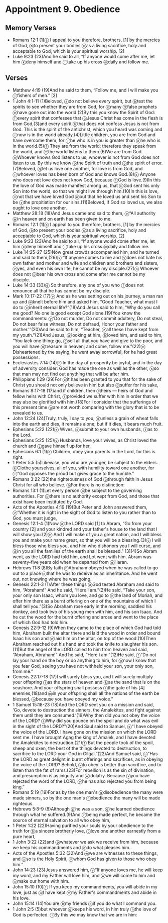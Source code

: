 #  Appointment 9. Obedience

## Memory Verses
- Romans 12:1 (1)<pb/><f>ⓐ</f> I appeal to you therefore, brothers, <f>[1]</f> by the mercies of God, <f>ⓑ</f>to present your bodies <f>ⓒ</f>as a living sacrifice, holy and acceptable to God, which is your spiritual worship. <f>[2]</f>
- Luke 9:23 (23)<pb/>And he said to all, <J>“If anyone would come after me, let him <f>ⓚ</f>deny himself and <f>ⓛ</f>take up his cross <f>ⓜ</f>daily and follow me.</J>

## Verses
- Matthew 4:19 (19)And he said to them, <J>“Follow me, and I will make you <f>ⓙ</f>fishers of men.” <f>[2]</f></J>
- 1 John 4:1-11 (1)<pb/>Beloved, <f>ⓐ</f>do not believe every spirit, but <f>ⓑ</f>test the spirits to see whether they are from God, for <f>ⓒ</f>many <f>ⓓ</f>false prophets <f>ⓔ</f>have gone out into the world.(2)By this you know the Spirit of God: <f>ⓕ</f>every spirit that confesses that <f>ⓖ</f>Jesus Christ has come in the flesh is from God,(3)and every spirit <f>ⓗ</f>that does not confess Jesus is not from God. This is the spirit of the antichrist, which you heard was coming and <f>ⓘ</f>now is in the world already.(4)Little children, you are from God and have overcome them, for <f>ⓙ</f>he who is in you is greater than <f>ⓚ</f>he who is in the world.(5)<f>ⓛ</f> They are from the world; therefore they speak from the world, and <f>ⓜ</f>the world listens to them.(6)We are from God. <f>ⓝ</f>Whoever knows God listens to us; whoever is not from God does not listen to us. By this we know <f>ⓞ</f>the Spirit of truth and <f>ⓟ</f>the spirit of error.(7)<pb/>Beloved, <f>ⓠ</f>let us love one another, for love is from God, and <f>ⓡ</f>whoever loves has been born of God and knows God.(8)<f>ⓢ</f> Anyone who does not love does not know God, because <f>ⓣ</f>God is love.(9)In this the love of God was made manifest among us, that <f>ⓤ</f>God sent his only Son into the world, so that we might live through him.(10)In this is love, <f>ⓥ</f>not that we have loved God <f>ⓦ</f>but that he loved us and sent his Son to be <f>ⓧ</f>the propitiation for our sins.(11)Beloved, if God so loved us, we also ought to love one another.
- Matthew 28:18 (18)And Jesus came and said to them, <J> <f>ⓥ</f>“All authority <f>ⓦ</f>in heaven and on earth has been given to me.</J>
- Romans 12:1 (1)<pb/><f>ⓐ</f> I appeal to you therefore, brothers, <f>[1]</f> by the mercies of God, <f>ⓑ</f>to present your bodies <f>ⓒ</f>as a living sacrifice, holy and acceptable to God, which is your spiritual worship. <f>[2]</f>
- Luke 9:23 (23)<pb/>And he said to all, <J>“If anyone would come after me, let him <f>ⓚ</f>deny himself and <f>ⓛ</f>take up his cross <f>ⓜ</f>daily and follow me.</J>
- Luke 14:25-27 (25)<pb/>Now great crowds accompanied him, and he turned and said to them,(26)<J><f>ⓧ</f> “If anyone comes to me and <f>ⓨ</f>does not hate his own father and mother and wife and children and brothers and sisters, <f>ⓩ</f>yes, and even his own life, he cannot be my disciple.</J>(27)<J><f>ⓐ</f> Whoever does not <f>ⓑ</f>bear his own cross and come after me cannot be my disciple.</J>
- Luke 14:33 (33)<J><f>ⓔ</f> So therefore, any one of you who <f>ⓕ</f>does not renounce all that he has cannot be my disciple.</J>
- Mark 10:17-22 (17)<pb/><f>ⓥ</f> And as he was setting out on his journey, a man ran up and <f>ⓦ</f>knelt before him and asked him, “Good Teacher, what must I do to <f>ⓧ</f>inherit eternal life?”(18)And Jesus said to him, <J>“Why do you call me good? No one is good except God alone.</J>(19)<J>You know the commandments: <f>ⓨ</f>‘Do not murder, Do not commit adultery, Do not steal, Do not bear false witness, Do not defraud, Honor your father and mother.’”</J>(20)And he said to him, “Teacher, <f>ⓩ</f>all these I have kept from my youth.”(21)And Jesus, <f>ⓐ</f>looking at him, <f>ⓑ</f>loved him, and said to him, <J>“You lack one thing: go, <f>ⓒ</f>sell all that you have and give to the poor, and you will have <f>ⓓ</f>treasure in heaven; and come, follow me.”</J>(22)<f>ⓔ</f> Disheartened by the saying, he went away sorrowful, for he had great possessions.
- Ecclesiastes 7:14 (14)<pb/><f>ⓡ</f> In the day of prosperity be joyful, and in the day of adversity consider: God has made the one as well as the other, <f>ⓢ</f>so that man may not find out anything that will be after him.
- Philippians 1:29 (29)For <f>ⓒ</f>it has been granted to you that for the sake of Christ you should not only believe in him but also <f>ⓓ</f>suffer for his sake,
- Romans 8:17-18 (17)and if children, then <f>ⓔ</f>heirs — heirs of God and fellow heirs with Christ, <f>ⓕ</f>provided we suffer with him in order that we may also be glorified with him.(18)<pb/>For I consider that the sufferings of this present time <f>ⓖ</f>are not worth comparing with the glory that is to be revealed to us.
- John 12:24 (24)<J>Truly, truly, I say to you, <f>ⓓ</f>unless a grain of wheat falls into the earth and dies, it remains alone; but if it dies, it bears much fruit.</J>
- Ephesians 5:22 (22)<pb/><f>ⓡ</f> Wives, <f>ⓢ</f>submit to your own husbands, <f>ⓣ</f>as to the Lord.
- Ephesians 5:25 (25)<pb/><f>ⓨ</f> Husbands, love your wives, as Christ loved the church and <f>ⓩ</f>gave himself up for her,
- Ephesians 6:1 (1)<pb/><f>ⓐ</f> Children, obey your parents in the Lord, for this is right.
- 1 Peter 5:5 (5)Likewise, you who are younger, be subject to the elders. <f>ⓚ</f>Clothe yourselves, all of you, with humility toward one another, for <f>ⓛ</f>“God opposes the proud but gives grace to the humble.”
- Romans 3:22 (22)the righteousness of God <f>ⓖ</f>through faith in Jesus Christ for all who believe. <f>ⓗ</f>For there is no distinction:
- Romans 13:1 (1)<pb/>Let every person <f>ⓐ</f>be subject to the governing authorities. For <f>ⓑ</f>there is no authority except from God, and those that exist have been instituted by God.
- Acts of the Apostles 4:19 (19)But Peter and John answered them, <f>ⓩ</f>“Whether it is right in the sight of God to listen to you rather than to God, you must judge,
- Genesis 12:1-4 (1)<pb/>Now <f>ⓐ</f>the LORD said <f>[1]</f> to Abram, “Go from your country <f>[2]</f> and your kindred and your father's house to the land that I will show you.(2)<f>ⓑ</f> And I will make of you a great nation, and I will bless you and make your name great, so that you will be a blessing.(3)<f>ⓒ</f> I will bless those who bless you, and him who dishonors you I will curse, and <f>ⓓ</f>in you all the families of the earth shall be blessed.” <f>[3]</f>(4)<pb/>So Abram went, as the LORD had told him, and Lot went with him. Abram was seventy-five years old when he departed from <f>ⓔ</f>Haran.
- Hebrews 11:8 (8)<pb/>By faith <f>ⓝ</f>Abraham obeyed when he was called to go out to a place <f>ⓞ</f>that he was to receive as an inheritance. And he went out, not knowing where he was going.
- Genesis 22:1-3 (1)<pb/>After these things <f>ⓐ</f>God tested Abraham and said to him, “Abraham!” And he said, “Here I am.”(2)He said, “Take your son, your only son Isaac, whom you love, and go to <f>ⓑ</f>the land of Moriah, and offer him there as a burnt offering on one of the mountains of which I shall tell you.”(3)So Abraham rose early in the morning, saddled his donkey, and took two of his young men with him, and his son Isaac. And he cut the wood for the burnt offering and arose and went to the place of which God had told him.
- Genesis 22:9-12 (9)<pb/>When they came to the place of which God had told him, Abraham built the altar there and laid the wood in order and bound Isaac his son and <f>ⓔ</f>laid him on the altar, on top of the wood.(10)Then Abraham reached out his hand and took the knife to slaughter his son.(11)But the angel of the LORD called to him from heaven and said, “Abraham, Abraham!” And he said, “Here I am.”(12)He said, <f>ⓕ</f>“Do not lay your hand on the boy or do anything to him, for <f>ⓖ</f>now I know that you fear God, seeing you have not withheld your son, your only son, from me.”
- Genesis 22:17-18 (17)I will surely bless you, and I will surely multiply your offspring <f>ⓙ</f>as the stars of heaven and <f>ⓚ</f>as the sand that is on the seashore. And your offspring shall possess <f>ⓛ</f>the gate of his <f>[4]</f> enemies,(18)and <f>ⓜ</f>in your offspring shall all the nations of the earth be blessed, <f>ⓝ</f>because you have obeyed my voice.”
- 1 Samuel 15:18-23 (18)And the LORD sent you on a mission and said, ‘Go, devote to destruction the sinners, the Amalekites, and fight against them until they are consumed.’(19)Why then did you not obey the voice of the LORD? <f>ⓡ</f>Why did you pounce on the spoil and do what was evil in the sight of the LORD?”(20)And Saul said to Samuel, <f>ⓢ</f>“I have obeyed the voice of the LORD. I have gone on the mission on which the LORD sent me. I have brought Agag the king of Amalek, and I have devoted the Amalekites to destruction.(21)<f>ⓣ</f> But the people took of the spoil, sheep and oxen, the best of the things devoted to destruction, to sacrifice to the LORD your God in Gilgal.”(22)And Samuel said, <pb/><t><f>ⓤ</f>“Has the LORD as great delight in burnt offerings and sacrifices, </t><t>as in obeying the voice of the LORD? </t><t>Behold, <f>ⓥ</f>to obey is better than sacrifice, </t><t>and to listen than the fat of rams.</t>(23)<t>For rebellion is as the sin of divination, </t><t>and presumption is as iniquity and <f>ⓦ</f>idolatry. </t><t>Because <f>ⓧ</f>you have rejected the word of the LORD, </t><t><f>ⓨ</f>he has also rejected you from being king.” </t>
- Romans 5:19 (19)For as by the one man's <f>ⓖ</f>disobedience the many were made sinners, so by the one man's <f>ⓗ</f>obedience the many will be made righteous.
- Hebrews 5:8-9 (8)Although <f>ⓟ</f>he was a son, <f>ⓠ</f>he learned obedience through what he suffered.(9)And <f>ⓡ</f>being made perfect, he became the source of eternal salvation to all who obey him,
- 1 Peter 1:22 (22)<pb/>Having purified your souls by your obedience to the truth for <f>ⓑ</f>a sincere brotherly love, <f>ⓒ</f>love one another earnestly from a pure heart,
- 1 John 3:22 (22)and <f>ⓟ</f>whatever we ask we receive from him, because we keep his commandments and <f>ⓠ</f>do what pleases him.
- Acts of the Apostles 5:32 (32)And <f>ⓦ</f>we are witnesses to these things, and <f>ⓧ</f>so is the Holy Spirit, <f>ⓨ</f>whom God has given to those who obey him.”
- John 14:23 (23)Jesus answered him, <J> <f>ⓥ</f>“If anyone loves me, he will keep my word, and my Father will love him, and <f>ⓦ</f>we will come to him and <f>ⓧ</f>make our home with him.</J>
- John 15:10 (10)<J><f>ⓣ</f> If you keep my commandments, you will abide in my love, just as <f>ⓤ</f>I have kept <f>ⓥ</f>my Father's commandments and abide in his love.</J>
- John 15:14 (14)<J>You are <f>ⓑ</f>my friends <f>ⓒ</f>if you do what I command you.</J>
- 1 John 2:5 (5)but whoever <f>ⓖ</f>keeps his word, in him truly <f>ⓗ</f>the love of God is perfected. <f>ⓘ</f>By this we may know that we are in him:
